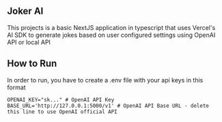 ## Joker AI

This projects is a basic NextJS application in typescript that uses Vercel's AI SDK to generate jokes based on user configured settings using OpenAI API or local API

## How to Run

In order to run, you have to create a .env file with your api keys in this format
```
OPENAI_KEY="sk..." # OpenAI API Key
BASE_URL='http://127.0.0.1:5000/v1' # OpenAI API Base URL - delete this line to use OpenAI official API
```
